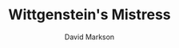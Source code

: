 ---
title: "Wittgenstein's Mistress"
subtitle: ""
description: ""
layout: book
author: David Markson
started: 2013-11-04
read: 2015-01-10
status: read
rating: 0
color: 
cover: 
pages: 240
link: 
---
